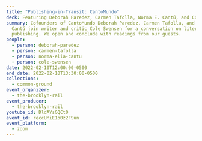 ```yaml
---
title: "Publishing-in-Transit: CantoMundo"
deck: Featuring Deborah Paredez, Carmen Tafolla, Norma E. Cantú, and Cole Swensen
summary: Cofounders of CantoMundo Deborah Paredez, Carmen Tafolla, and Norma E.
  Cantú join writer and critic Cole Swensen for a conversation on literary
  publishing. We open and conclude with readings from our guests.
people:
  - person: deborah-paredez
  - person: carmen-tafolla
  - person: norma-elia-cantu
  - person: cole-swensen
date: 2022-02-10T12:00:00-0500
end_date: 2022-02-10T13:30:00-0500
collections:
  - common-ground
event_organizer:
  - the-brooklyn-rail
event_producer:
  - the-brooklyn-rail
youtube_id: DldAYsGQCt0
event_id: reccUMiE1o0z2FSun
event_platform:
  - zoom
---
```

